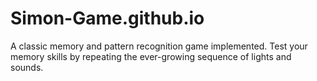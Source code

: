 # Simon-Game.github.io
A classic memory and pattern recognition game implemented. Test your memory skills by repeating the ever-growing sequence of lights and sounds.
